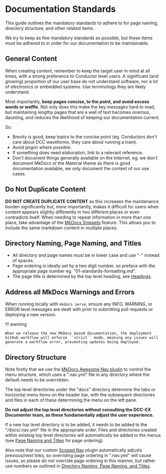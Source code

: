 # Documentation Standards

This guide outlines the mandatory standards to adhere to for page naming, directory structure, and other related items.

We try to keep as few mandatory standards as possible, but these items must be adhered to in order for our documentation to be maintainable.

## General Content

When creating content, remember to keep the target user in mind at all times, with a strong preference to Conductor level users. A significant (and growing) proportion of our user base do not understand software, nor a lot of electronics or embedded systems. Use terminology they are likely understand.

Most importantly, **keep pages concise, to the point, and avoid excess words or waffle**. Not only does this make the key messages hard to read, but maintaining lengthy pages that are a wall of text becomes onerous, daunting, and reduces the likelihood of keeping our documentation current.

So:

- Brevity is good, keep topics to the concise point (eg. Conductors don't care about DCC waveforms, they care about running a train).
- Avoid jargon where possible.
- If something does need elaboration, link to a relevant reference.
- Don't document things generally available on the Internet, eg. we don't document MkDocs or the Material theme as there is good documentation available, we only document the context of our use cases.

## Do Not Duplicate Content

**DO NOT CREATE DUPLICATE CONTENT** as this increases the maintenance burden significantly but, more importantly, makes it difficult for users when content appears slightly differently in two different places or even contradicts itself. When needing to repeat information in more than one place, take advantage of the [MkDocs Snippets](/contributing/documentation/06-mkdocs-features.md#snippets) feature. This allows you to include the same markdown content in multiple places.

## Directory Naming, Page Naming, and Titles

- All directory and page names must be in lower case and use "-" instead of spaces.
- Page ordering is ideally set by a two digit number, so preface with the appropriate page number eg. "01-standards-formatting.md".
- The page title is determined by the top level heading, see [Headings](/contributing/documentation/03-formatting-guide.md#headings).

## Address all MkDocs Warnings and Errors

When running locally with ``mkdocs serve``, ensure any INFO, WARNING, or ERROR level messages are dealt with prior to submitting pull requests or deploying a new version.

!!! warning

    When we release the new MkDocs based documentation, the deployment GitHub workflow will enforce ``strict`` mode, meaning any issues will generate a workflow error, preventing updates being deployed.

## Directory Structure

Note firstly that we use the [MkDocs Awesome Nav plugin](https://lukasgeiter.github.io/mkdocs-awesome-nav/) to control the menu structure, which uses a ".nav.yml" file in any directory where the default needs to be overridden.

The top level directories under the "docs" directory determine the tabs or horizontal menu items on the header bar, with the subsequent directories and files in each of these determining the menu on the left pane.

**Do not adjust the top level directories without consulting the DCC-EX Documenter team, as these fundamentally adjust the user experience.**

If a new top level directory is to be added, it needs to be added to the "/docs/.nav.yml" file in the appropriate order. Files and directories created within existing top level directories will automatically be added to the menus (see [Page Naming and Titles](#directory-naming-page-naming-and-titles) for page ordering).

Also note that our custom [Scoped Nav](/contributing/documentation/06-mkdocs-features.md#dcc-ex-custom-scoped-nav-plugin-and-custom-footerhtml) plugin automatically adjusts previous/next links, so overriding page ordering in ".nav.yml" will cause issues, so please do not override page ordering in this manner, but rather use numbers as outlined in [Directory Naming, Page Naming, and Titles](#directory-naming-page-naming-and-titles).
